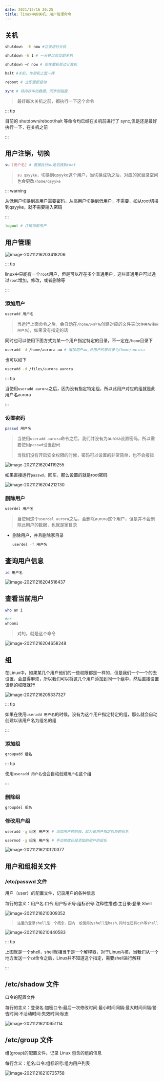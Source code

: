 ```yaml
---
date: 2021/12/16 20:25
title: linux中的关机，用户管理命令
---
```


## 关机

```sh
shutdown  -h now #立该进行关机 
```

```sh
shutdown -h 1 # 一分钟以后立即关机
```

```sh
shutdown –r now # 现在重新启动计算机
```

```sh
halt #关机，作用和上面一样
```

```sh
reboot # 立即重新启动
```

```sh
sync # 将内存中的数据，同步到磁盘
```

> 最好每次关机之前，都执行一下这个命令

::: tip 

目前的 shutdown/reboot/halt 等命令均已经在关机前进行了 sync,但是还是最好执行一下，在关机之前

:::



## 用户注销，切换

```sh
su [用户名] # 直接执行su是切换到root
```

> `su qsyyke`，切换到qsyyke这个用户，当切换成功之后，对应的家目录空间也会更改`/home/qsyyke`



::: warning

从低用户切换到高用户需要密码，从高用户切换到低用户，不需要，如从root切换到qsyyke，就不需要输入密码

:::



```sh
logout # 注销当前用户
```



## 用户管理

![image-20211216203418206](https://ooszy.cco.vin/img/blog-note/image-20211216203418206.png?x-oss-process=style/pictureProcess1)



::: tip

linux中只能有一个`root`用户，但是可以存在多个普通用户，这些普通用户可以通过`root`增加，修改，或者删除等

:::



### 添加用户

```sh
useradd 用户名
```

> 当运行上面命令之后，会自动在`/home/用户名`创建对应的文件夹(`文件夹名使用用户名`)，如果没有指定的话



同时也可以使用下面方式为某一个用户指定特定的目录，不一定在`/home`目录下

```sh
useradd -d /home/aurora au # 增加用户au,此用户的家目录为/home/aurora
```

也可以如下

```sh
useradd -d /files/aurora aurora
```

::: tip

当使用`useradd aurora`之后，因为没有指定特定组，所以此用户对应的组就是此用户名aurora

:::

### 设置密码

```sh
passwd 用户名
```

> 当使用`useradd aurora`命令之后，我们并没有为aurora设置密码，所以需要使用`passwd`设置密码
>
> 当我们没有开启安全权限的时候，密码可以设置的非常简单，也不会报错

![image-20211216204119255](https://ooszy.cco.vin/img/blog-note/image-20211216204119255.png?x-oss-process=style/pictureProcess1)



如果直接运行`passwd`，回车，那么设置的就是root密码

![image-20211216204212130](https://ooszy.cco.vin/img/blog-note/image-20211216204212130.png?x-oss-process=style/pictureProcess1)



### 删除用户

```sh
userdel 用户名
```

> 当使用这个`userdel aurora`之后，会删除aurora这个用户，但是并不会删除此用户的数据，也就是家目录



- 删除用户，并且删除家目录

  ```sh
  userdel -f 用户名
  ```

  



## 查询用户信息

```sh
id 用户名
```

![image-20211216204516437](https://ooszy.cco.vin/img/blog-note/image-20211216204516437.png?x-oss-process=style/pictureProcess1)



## 查看当前用户

```sh
who an i

#or
whoani
```

> 对的，就是这个命令

![image-20211216204658248](https://ooszy.cco.vin/img/blog-note/image-20211216204658248.png?x-oss-process=style/pictureProcess1)



## 组

在Linux中，如果某几个用户他们的一些权限都是一样的，但是我们一个一个的去设置，会显得麻烦，所以我们可以将这几个用户添加到同一个组中，然后直接设置该组的权限就行

![image-20211216205337327](https://ooszy.cco.vin/img/blog-note/image-20211216205337327.png?x-oss-process=style/pictureProcess1)



::: tip

如果在使用`useradd 用户名`的时候，没有为这个用户指定特定的组，那么就会自动创建以该用户名为组名的组

:::



### 添加组

``` sh
groupadd 组名
```

::: tip

使用`useradd 用户名`也会自动创建`用户名`这个组

:::

### 删除组

```sh 
groupdel 组名
```



### 修改用户组

```sh
useradd -g 组名 用户名 # 添加用户的时候，就为该用户指定对应的组名
```

```sh
usermod -g 组名 用户名 # 手动修改已经添加的用户的组名
```



![image-20211216210120377](https://ooszy.cco.vin/img/blog-note/image-20211216210120377.png?x-oss-process=style/pictureProcess1)



## 用户和组相关文件

### /etc/passwd 文件 

用户（user）的配置文件，记录用户的各种信息 

每行的含义：用户名:口令:用户标识号:组标识号:注释性描述:主目录:登录 Shell

![image-20211216210309352](https://ooszy.cco.vin/img/blog-note/image-20211216210309352.png?x-oss-process=style/pictureProcess1)

> `这里的登录shell是一个概念，国内一般使用的shell是bash,同时也还有csh等shell`



![image-20211216210440583](https://ooszy.cco.vin/img/blog-note/image-20211216210440583.png?x-oss-process=style/pictureProcess1)



::: tip

上图就是一个shell，shell就相当于是一个解释器，对于Linux内核，当我们从一个地方发送一个`cd`命令之后，Linux并不知道这个指定，需要shell进行解释

:::



## /etc/shadow 文件 

口令的配置文件 

每行的含义：登录名:加密口令:最后一次修改时间:最小时间间隔:最大时间间隔:警告时间:不活动时间:失效时间:标志 

![image-20211216210651114](https://ooszy.cco.vin/img/blog-note/image-20211216210651114.png?x-oss-process=style/pictureProcess1)





## /etc/group 文件 

组(group)的配置文件，记录 Linux 包含的组的信息 

每行含义：组名:口令:组标识号:组内用户列表



![image-20211216210735758](https://ooszy.cco.vin/img/blog-note/image-20211216210735758.png?x-oss-process=style/pictureProcess1)